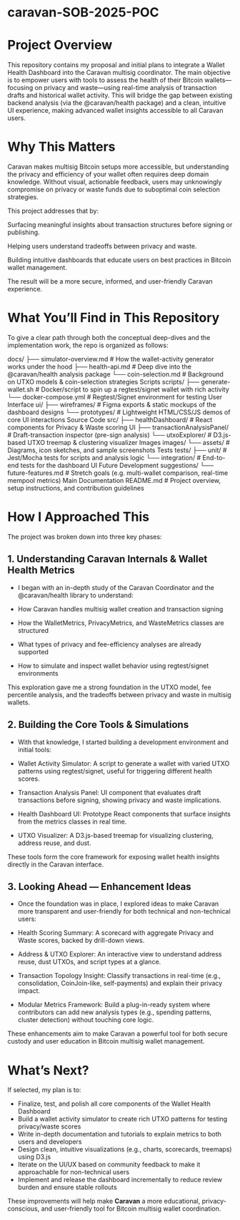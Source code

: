 # caravan-SOB-2025-POC
# Project Overview

This repository contains my proposal and initial plans to integrate a Wallet Health Dashboard into the Caravan multisig coordinator. The main objective is to empower users with tools to assess the health of their Bitcoin wallets—focusing on privacy and waste—using real-time analysis of transaction drafts and historical wallet activity. This will bridge the gap between existing backend analysis (via the @caravan/health package) and a clean, intuitive UI experience, making advanced wallet insights accessible to all Caravan users.

# Why This Matters
Caravan makes multisig Bitcoin setups more accessible, but understanding the privacy and efficiency of your wallet often requires deep domain knowledge. Without visual, actionable feedback, users may unknowingly compromise on privacy or waste funds due to suboptimal coin selection strategies.

This project addresses that by:

Surfacing meaningful insights about transaction structures before signing or publishing.

Helping users understand tradeoffs between privacy and waste.

Building intuitive dashboards that educate users on best practices in Bitcoin wallet management.

The result will be a more secure, informed, and user-friendly Caravan experience.

# What You’ll Find in This Repository
To give a clear path through both the conceptual deep-dives and the implementation work, the repo is organized as follows:

docs/
├── simulator-overview.md    # How the wallet-activity generator works under the hood
├── health-api.md            # Deep dive into the @caravan/health analysis package
└── coin-selection.md        # Background on UTXO models & coin-selection strategies
Scripts
scripts/
├── generate-wallet.sh       # Docker/script to spin up a regtest/signet wallet with rich activity
└── docker-compose.yml       # Regtest/Signet environment for testing
User Interface
ui/
├── wireframes/              # Figma exports & static mockups of the dashboard designs
└── prototypes/              # Lightweight HTML/CSS/JS demos of core UI interactions
Source Code
src/
├── healthDashboard/         # React components for Privacy & Waste scoring UI
├── transactionAnalysisPanel/ # Draft-transaction inspector (pre-sign analysis)
└── utxoExplorer/            # D3.js-based UTXO treemap & clustering visualizer
Images
images/
└── assets/                  # Diagrams, icon sketches, and sample screenshots
Tests
tests/
├── unit/                    # Jest/Mocha tests for scripts and analysis logic
└── integration/             # End-to-end tests for the dashboard UI
Future Development
suggestions/
└── future-features.md       # Stretch goals (e.g. multi-wallet comparison, real-time mempool metrics)
Main Documentation
README.md                    # Project overview, setup instructions, and contribution guidelines


# How I Approached This
The project was broken down into three key phases:

## 1. Understanding Caravan Internals & Wallet Health Metrics
- I began with an in-depth study of the Caravan Coordinator and the @caravan/health library to understand:

- How Caravan handles multisig wallet creation and transaction signing

- How the WalletMetrics, PrivacyMetrics, and WasteMetrics classes are structured

- What types of privacy and fee-efficiency analyses are already supported

- How to simulate and inspect wallet behavior using regtest/signet environments

This exploration gave me a strong foundation in the UTXO model, fee percentile analysis, and the tradeoffs between privacy and waste in multisig wallets.

## 2. Building the Core Tools & Simulations
- With that knowledge, I started building a development environment and initial tools:

- Wallet Activity Simulator: A script to generate a wallet with varied UTXO patterns using regtest/signet, useful for triggering different health scores.

- Transaction Analysis Panel: UI component that evaluates draft transactions before signing, showing privacy and waste implications.

- Health Dashboard UI: Prototype React components that surface insights from the metrics classes in real time.

- UTXO Visualizer: A D3.js-based treemap for visualizing clustering, address reuse, and dust.

These tools form the core framework for exposing wallet health insights directly in the Caravan interface.

## 3. Looking Ahead — Enhancement Ideas
- Once the foundation was in place, I explored ideas to make Caravan more transparent and user-friendly for both technical and non-technical users:

- Health Scoring Summary: A scorecard with aggregate Privacy and Waste scores, backed by drill-down views.

- Address & UTXO Explorer: An interactive view to understand address reuse, dust UTXOs, and script types at a glance.

- Transaction Topology Insight: Classify transactions in real-time (e.g., consolidation, CoinJoin-like, self-payments) and explain their privacy impact.

- Modular Metrics Framework: Build a plug-in-ready system where contributors can add new analysis types (e.g., spending patterns, cluster detection) without touching core logic.

These enhancements aim to make Caravan a powerful tool for both secure custody and user education in Bitcoin multisig wallet management.

# What’s Next?

If selected, my plan is to:

- Finalize, test, and polish all core components of the Wallet Health Dashboard
- Build a wallet activity simulator to create rich UTXO patterns for testing privacy/waste scores
- Write in-depth documentation and tutorials to explain metrics to both users and developers
- Design clean, intuitive visualizations (e.g., charts, scorecards, treemaps) using D3.js
- Iterate on the UI/UX based on community feedback to make it approachable for non-technical users
- Implement and release the dashboard incrementally to reduce review burden and ensure stable rollouts

These improvements will help make **Caravan** a more educational, privacy-conscious, and user-friendly tool for Bitcoin multisig wallet coordination.


